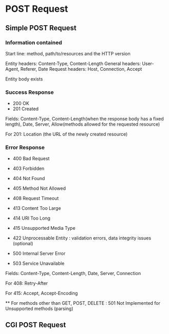 # POST Request
## Simple POST Request
### Information contained

Start line: method, path/to/resources and the HTTP version

Entity headers: Content-Type, Content-Length
General headers: User-Agent, Referer, Date
Request headers: Host, Connection, Accept

Entity body exists

### Success Response

- 200 OK
- 201 Created

Fields: Content-Type, Content-Length(when the response body has a fixed length),
	Date, Server, Allow(methods allowed for the requested resource)   

For 201: Location (the URL of the newly created resource)

### Error Response

- 400 Bad Request

- 403 Forbidden
- 404 Not Found
- 405 Method Not Allowed
- 408 Request Timeout

- 413 Content Too Large
- 414 URI Too Long

- 415 Unsupported Media Type

- 422 Unprocessable Entity : validation errors, data integrity issues (optional)

- 500 Internal Server Error
- 503 Service Unavailable

Fields: Content-Type, Content-Length, Date, Server, Connection   

For 408: Retry-After   

For 415: Accept, Accept-Encoding

** For methods other than GET, POST, DELETE : 501 Not Implemented for Unsupported methods (parsing)

## CGI POST Request